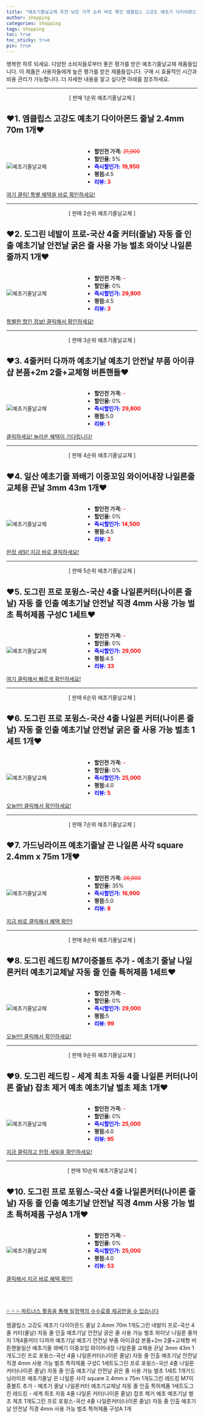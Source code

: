 ```yaml
---
title: "예초기줄날교체 추천 낮은 가격 순위 바로 확인 엠클립스 고강도 예초기 다이아몬드 줄날"
author: shopping
categories: shopping
tags: shopping
toc: true
toc_sticky: true
pin: true
---
```

행복한 하루 되세요. 다양한 소비자들로부터 좋은 평가를 받은 예초기줄날교체 제품들입니다. 이 제품은 사용자들에게 높은 평가를 받은 제품들입니다. 구매 시 효율적인 시간과 비용 관리가 가능합니다. 더 자세한 내용을 알고 싶다면 아래를 참조하세요.

---
<p class="toplist" style="margin: 0 auto; display: block; width: fit-content;">[ 판매 1순위 예초기줄날교체 ]</p>

<h2><strong>❤️1. 엠클립스 고강도 예초기 다이아몬드 줄날 2.4mm 70m 1개❤️</strong></h2>

<div style="display: flex; align-items: center;">
    <div style="flex: 0.4;">
        <img src="https://thumbnail7.coupangcdn.com/thumbnails/remote/230x230ex/image/vendor_inventory/61de/bf044bf47deffb7b198b9a1ff5b253a2a30bdeaf8a78d0fdbc7abb424fd6.jpg" alt="예초기줄날교체" style="max-width: 100%;">
    </div>
    <div style="flex: 0.6; margin-left: 10px;">
        <ul>
            <li><strong>할인전 가격:</strong> <del style="color: red;">21,000</del></li>
            <li><strong>할인율:</strong> 5%</li>
            <li><span style='color:blue'><strong>즉시할인가:</strong></span> <span style='color:red'><strong>19,950</strong></span></li>
            <li><strong>평점:</strong>4.5</li>
            <li><span style='color:blue'><strong>리뷰:</strong></span> <span style='color:red'><strong>3</strong></span></li>
        </ul>
    </div>
</div>
<div class="center">
    <a href="https://selin100587001.github.io?lptag=AF9450613&subid=githubio&pageKey=8192269607&traceid=V0-153&itemId=23449794494&vendorItemId=90518563142" class="myButton">
        여기 클릭! 특별 혜택을 바로 확인하세요!
    </a>
</div>


---
<p class="toplist" style="margin: 0 auto; display: block; width: fit-content;">[ 판매 2순위 예초기줄날교체 ]</p>

<h2><strong>❤️2. 도그린 네발이 프로-국산 4줄 커터(줄날) 자동 줄 인출 예초기날 안전날 굵은 줄 사용 가능 벌초 와이낫 나일론 줄까지 1개❤️</strong></h2>

<div style="display: flex; align-items: center;">
    <div style="flex: 0.4;">
        <img src="https://thumbnail7.coupangcdn.com/thumbnails/remote/230x230ex/image/vendor_inventory/a152/ca3714ef3a06df7b67857242a3f825390037e86ac1a96e0ce1dd2ff1c486.jpg" alt="예초기줄날교체" style="max-width: 100%;">
    </div>
    <div style="flex: 0.6; margin-left: 10px;">
        <ul>
            <li><strong>할인전 가격:</strong> <del style="color: red;">-</del></li>
            <li><strong>할인율:</strong> 0%</li>
            <li><span style='color:blue'><strong>즉시할인가:</strong></span> <span style='color:red'><strong>29,800</strong></span></li>
            <li><strong>평점:</strong>4.5</li>
            <li><span style='color:blue'><strong>리뷰:</strong></span> <span style='color:red'><strong>3</strong></span></li>
        </ul>
    </div>
</div>
<div class="center">
    <a href="https://selin100587001.github.io?lptag=AF9450613&subid=githubio&pageKey=8129189114&traceid=V0-153&itemId=23083182579&vendorItemId=90116674129" class="myButton">
        특별한 할인 정보! 클릭해서 확인하세요!
    </a>
</div>


---
<p class="toplist" style="margin: 0 auto; display: block; width: fit-content;">[ 판매 3순위 예초기줄날교체 ]</p>

<h2><strong>❤️3. 4줄커터 다까까 예초기날 예초기 안전날 부품 아이큐샵 본품+2m 2줄+교체형 버튼핸들❤️</strong></h2>

<div style="display: flex; align-items: center;">
    <div style="flex: 0.4;">
        <img src="https://thumbnail7.coupangcdn.com/thumbnails/remote/230x230ex/image/vendor_inventory/8c2f/bea518df7411b8c362567f88706a893b25ed7d76934fd3e73ce778703934.jpg" alt="예초기줄날교체" style="max-width: 100%;">
    </div>
    <div style="flex: 0.6; margin-left: 10px;">
        <ul>
            <li><strong>할인전 가격:</strong> <del style="color: red;">-</del></li>
            <li><strong>할인율:</strong> 0%</li>
            <li><span style='color:blue'><strong>즉시할인가:</strong></span> <span style='color:red'><strong>29,800</strong></span></li>
            <li><strong>평점:</strong>5.0</li>
            <li><span style='color:blue'><strong>리뷰:</strong></span> <span style='color:red'><strong>1</strong></span></li>
        </ul>
    </div>
</div>
<div class="center">
    <a href="https://selin100587001.github.io?lptag=AF9450613&subid=githubio&pageKey=8181114469&traceid=V0-153&itemId=23390223328&vendorItemId=90418954399" class="myButton">
        클릭하세요! 놀라운 혜택이 기다립니다!
    </a>
</div>


---
<p class="toplist" style="margin: 0 auto; display: block; width: fit-content;">[ 판매 4순위 예초기줄날교체 ]</p>

<h2><strong>❤️4. 일산 예초기줄 꽈배기 이중꼬임 와이어내장 나일론줄 교체용 끈날 3mm 43m 1개❤️</strong></h2>

<div style="display: flex; align-items: center;">
    <div style="flex: 0.4;">
        <img src="https://thumbnail9.coupangcdn.com/thumbnails/remote/230x230ex/image/vendor_inventory/8cf7/30282a6a9300fea91e48f8d4f0bd5ca6eee52af6ed52af4deb684da958f7.jpeg" alt="예초기줄날교체" style="max-width: 100%;">
    </div>
    <div style="flex: 0.6; margin-left: 10px;">
        <ul>
            <li><strong>할인전 가격:</strong> <del style="color: red;">-</del></li>
            <li><strong>할인율:</strong> 0%</li>
            <li><span style='color:blue'><strong>즉시할인가:</strong></span> <span style='color:red'><strong>14,500</strong></span></li>
            <li><strong>평점:</strong>4.5</li>
            <li><span style='color:blue'><strong>리뷰:</strong></span> <span style='color:red'><strong>3</strong></span></li>
        </ul>
    </div>
</div>
<div class="center">
    <a href="https://selin100587001.github.io?lptag=AF9450613&subid=githubio&pageKey=5460637449&traceid=V0-153&itemId=8360019203&vendorItemId=84357985064" class="myButton">
        한정 세일! 지금 바로 클릭하세요!
    </a>
</div>


---
<p class="toplist" style="margin: 0 auto; display: block; width: fit-content;">[ 판매 5순위 예초기줄날교체 ]</p>

<h2><strong>❤️5. 도그린 프로 포윙스-국산 4줄 나일론커터(나이론 줄날) 자동 줄 인출 예초기날 안전날 직경 4mm 사용 가능 벌초 특허제품 구성C 1세트❤️</strong></h2>

<div style="display: flex; align-items: center;">
    <div style="flex: 0.4;">
        <img src="https://thumbnail10.coupangcdn.com/thumbnails/remote/230x230ex/image/vendor_inventory/c3b8/34b02f48da4294ada095bb8026fc37dbd02f90863f6d692eaa942d20ceca.jpg" alt="예초기줄날교체" style="max-width: 100%;">
    </div>
    <div style="flex: 0.6; margin-left: 10px;">
        <ul>
            <li><strong>할인전 가격:</strong> <del style="color: red;">-</del></li>
            <li><strong>할인율:</strong> 0%</li>
            <li><span style='color:blue'><strong>즉시할인가:</strong></span> <span style='color:red'><strong>29,000</strong></span></li>
            <li><strong>평점:</strong>4.5</li>
            <li><span style='color:blue'><strong>리뷰:</strong></span> <span style='color:red'><strong>33</strong></span></li>
        </ul>
    </div>
</div>
<div class="center">
    <a href="https://selin100587001.github.io?lptag=AF9450613&subid=githubio&pageKey=7546809774&traceid=V0-153&itemId=18054766799&vendorItemId=74770486692" class="myButton">
        여기 클릭해서 빠르게 확인하세요!
    </a>
</div>


---
<p class="toplist" style="margin: 0 auto; display: block; width: fit-content;">[ 판매 6순위 예초기줄날교체 ]</p>

<h2><strong>❤️6. 도그린 프로 포윙스-국산 4줄 나일론 커터(나이론 줄날) 자동 줄 인출 예초기날 안전날 굵은 줄 사용 가능 벌초 1세트 1개❤️</strong></h2>

<div style="display: flex; align-items: center;">
    <div style="flex: 0.4;">
        <img src="https://thumbnail6.coupangcdn.com/thumbnails/remote/230x230ex/image/vendor_inventory/7ec9/852f87bfa764a46e796465feeb7c67e12117ccd3cffc3e912cdfed44f1eb.jpg" alt="예초기줄날교체" style="max-width: 100%;">
    </div>
    <div style="flex: 0.6; margin-left: 10px;">
        <ul>
            <li><strong>할인전 가격:</strong> <del style="color: red;">-</del></li>
            <li><strong>할인율:</strong> 0%</li>
            <li><span style='color:blue'><strong>즉시할인가:</strong></span> <span style='color:red'><strong>25,000</strong></span></li>
            <li><strong>평점:</strong>4.0</li>
            <li><span style='color:blue'><strong>리뷰:</strong></span> <span style='color:red'><strong>5</strong></span></li>
        </ul>
    </div>
</div>
<div class="center">
    <a href="https://selin100587001.github.io?lptag=AF9450613&subid=githubio&pageKey=8005757263&traceid=V0-153&itemId=22315027768&vendorItemId=89660183056" class="myButton">
        오늘만! 클릭해서 확인하세요!
    </a>
</div>


---
<p class="toplist" style="margin: 0 auto; display: block; width: fit-content;">[ 판매 7순위 예초기줄날교체 ]</p>

<h2><strong>❤️7. 가드닝라이프 예초기줄날 끈 나일론 사각 square 2.4mm x 75m 1개❤️</strong></h2>

<div style="display: flex; align-items: center;">
    <div style="flex: 0.4;">
        <img src="https://thumbnail10.coupangcdn.com/thumbnails/remote/230x230ex/image/vendor_inventory/b78a/2916cb1afa0dbcb449402d43d4a78a12ef2d2023642ed8526f8fe71b314b.png" alt="예초기줄날교체" style="max-width: 100%;">
    </div>
    <div style="flex: 0.6; margin-left: 10px;">
        <ul>
            <li><strong>할인전 가격:</strong> <del style="color: red;">26,000</del></li>
            <li><strong>할인율:</strong> 35%</li>
            <li><span style='color:blue'><strong>즉시할인가:</strong></span> <span style='color:red'><strong>16,900</strong></span></li>
            <li><strong>평점:</strong>5.0</li>
            <li><span style='color:blue'><strong>리뷰:</strong></span> <span style='color:red'><strong>8</strong></span></li>
        </ul>
    </div>
</div>
<div class="center">
    <a href="https://selin100587001.github.io?lptag=AF9450613&subid=githubio&pageKey=8198169355&traceid=V0-153&itemId=23489971013&vendorItemId=90516539154" class="myButton">
        지금 바로 클릭해서 혜택 확인!
    </a>
</div>


---
<p class="toplist" style="margin: 0 auto; display: block; width: fit-content;">[ 판매 8순위 예초기줄날교체 ]</p>

<h2><strong>❤️8. 도그린 레드킹 M7이중볼트 추가 - 예초기 줄날 나일론커터 예초기교체날 자동 줄 인출 특허제품 1세트❤️</strong></h2>

<div style="display: flex; align-items: center;">
    <div style="flex: 0.4;">
        <img src="https://thumbnail7.coupangcdn.com/thumbnails/remote/230x230ex/image/vendor_inventory/01a6/79aa46088d4197108cb82e3d462200b5eed56c6a4c75ba13b828e37c6873.jpg" alt="예초기줄날교체" style="max-width: 100%;">
    </div>
    <div style="flex: 0.6; margin-left: 10px;">
        <ul>
            <li><strong>할인전 가격:</strong> <del style="color: red;">-</del></li>
            <li><strong>할인율:</strong> 0%</li>
            <li><span style='color:blue'><strong>즉시할인가:</strong></span> <span style='color:red'><strong>29,000</strong></span></li>
            <li><strong>평점:</strong>5</li>
            <li><span style='color:blue'><strong>리뷰:</strong></span> <span style='color:red'><strong>99</strong></span></li>
        </ul>
    </div>
</div>
<div class="center">
    <a href="https://selin100587001.github.io?lptag=AF9450613&subid=githubio&pageKey=8056324762&traceid=V0-153&itemId=22614680211&vendorItemId=89656359961" class="myButton">
        오늘만! 클릭해서 확인하세요!
    </a>
</div>


---
<p class="toplist" style="margin: 0 auto; display: block; width: fit-content;">[ 판매 9순위 예초기줄날교체 ]</p>

<h2><strong>❤️9. 도그린 레드킹 - 세계 최초 자동 4줄 나일론 커터(나이론 줄날) 잡초 제거 예초 예초기날 벌초 제초 1개❤️</strong></h2>

<div style="display: flex; align-items: center;">
    <div style="flex: 0.4;">
        <img src="https://thumbnail10.coupangcdn.com/thumbnails/remote/230x230ex/image/vendor_inventory/e2f9/7e0d35f29410ac031a3fa1fa1c06857ecb19a9fbbde7a051e77f39eea5ed.jpg" alt="예초기줄날교체" style="max-width: 100%;">
    </div>
    <div style="flex: 0.6; margin-left: 10px;">
        <ul>
            <li><strong>할인전 가격:</strong> <del style="color: red;">-</del></li>
            <li><strong>할인율:</strong> 0%</li>
            <li><span style='color:blue'><strong>즉시할인가:</strong></span> <span style='color:red'><strong>25,000</strong></span></li>
            <li><strong>평점:</strong>4.0</li>
            <li><span style='color:blue'><strong>리뷰:</strong></span> <span style='color:red'><strong>95</strong></span></li>
        </ul>
    </div>
</div>
<div class="center">
    <a href="https://selin100587001.github.io?lptag=AF9450613&subid=githubio&pageKey=7168533917&traceid=V0-153&itemId=18054790357&vendorItemId=88774491257" class="myButton">
        지금 클릭하고 한정 세일을 확인하세요!
    </a>
</div>


---
<p class="toplist" style="margin: 0 auto; display: block; width: fit-content;">[ 판매 10순위 예초기줄날교체 ]</p>

<h2><strong>❤️10. 도그린 프로 포윙스-국산 4줄 나일론커터(나이론 줄날) 자동 줄 인출 예초기날 안전날 직경 4mm 사용 가능 벌초 특허제품 구성A 1개❤️</strong></h2>

<div style="display: flex; align-items: center;">
    <div style="flex: 0.4;">
        <img src="https://thumbnail6.coupangcdn.com/thumbnails/remote/230x230ex/image/vendor_inventory/7ec9/852f87bfa764a46e796465feeb7c67e12117ccd3cffc3e912cdfed44f1eb.jpg" alt="예초기줄날교체" style="max-width: 100%;">
    </div>
    <div style="flex: 0.6; margin-left: 10px;">
        <ul>
            <li><strong>할인전 가격:</strong> <del style="color: red;">-</del></li>
            <li><strong>할인율:</strong> 0%</li>
            <li><span style='color:blue'><strong>즉시할인가:</strong></span> <span style='color:red'><strong>25,000</strong></span></li>
            <li><strong>평점:</strong>4.0</li>
            <li><span style='color:blue'><strong>리뷰:</strong></span> <span style='color:red'><strong>53</strong></span></li>
        </ul>
    </div>
</div>
<div class="center">
    <a href="https://selin100587001.github.io?lptag=AF9450613&subid=githubio&pageKey=7168528420&traceid=V0-153&itemId=18054766798&vendorItemId=74770486718" class="myButton">
        클릭해서 지금 바로 혜택 확인!
    </a>
</div>

<br><br><br>[💦 💦 💦 파트너스 활동을 통해 일정액의 수수료를 제공받을 수 있습니다](https://link.coupang.com/a/bcpT2c)<br><br>엠클립스 고강도 예초기 다이아몬드 줄날 2.4mm 70m 1개도그린 네발이 프로-국산 4줄 커터(줄날) 자동 줄 인출 예초기날 안전날 굵은 줄 사용 가능 벌초 와이낫 나일론 줄까지 1개4줄커터 다까까 예초기날 예초기 안전날 부품 아이큐샵 본품+2m 2줄+교체형 버튼핸들일산 예초기줄 꽈배기 이중꼬임 와이어내장 나일론줄 교체용 끈날 3mm 43m 1개도그린 프로 포윙스-국산 4줄 나일론커터(나이론 줄날) 자동 줄 인출 예초기날 안전날 직경 4mm 사용 가능 벌초 특허제품 구성C 1세트도그린 프로 포윙스-국산 4줄 나일론 커터(나이론 줄날) 자동 줄 인출 예초기날 안전날 굵은 줄 사용 가능 벌초 1세트 1개가드닝라이프 예초기줄날 끈 나일론 사각 square 2.4mm x 75m 1개도그린 레드킹 M7이중볼트 추가 - 예초기 줄날 나일론커터 예초기교체날 자동 줄 인출 특허제품 1세트도그린 레드킹 - 세계 최초 자동 4줄 나일론 커터(나이론 줄날) 잡초 제거 예초 예초기날 벌초 제초 1개도그린 프로 포윙스-국산 4줄 나일론커터(나이론 줄날) 자동 줄 인출 예초기날 안전날 직경 4mm 사용 가능 벌초 특허제품 구성A 1개